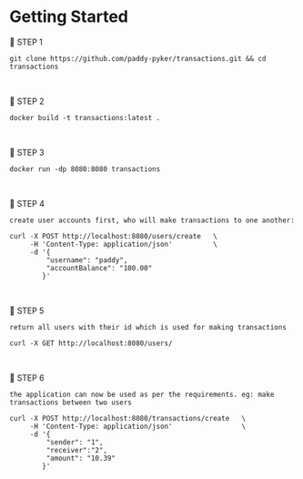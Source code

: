 # Getting Started

🎯 STEP 1

    git clone https://github.com/paddy-pyker/transactions.git && cd transactions


<br>

🎯 STEP 2

    docker build -t transactions:latest .

<br>

🎯 STEP 3

    docker run -dp 8080:8080 transactions

<br>

🎯 STEP 4

    create user accounts first, who will make transactions to one another:

    curl -X POST http://localhost:8080/users/create   \
         -H 'Content-Type: application/json'          \
         -d '{ 
             "username": "paddy",
             "accountBalance": "100.00"
            }'

<br>

🎯 STEP 5

    return all users with their id which is used for making transactions

    curl -X GET http://localhost:8080/users/

<br>

🎯 STEP 6

    the application can now be used as per the requirements. eg: make transactions between two users

    curl -X POST http://localhost:8080/transactions/create   \
         -H 'Content-Type: application/json'                 \
         -d '{ 
             "sender": "1",
             "receiver":"2",
             "amount": "10.39"
            }'
